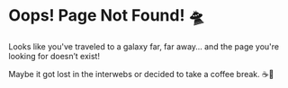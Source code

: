 # Oops! Page Not Found! 🛸

Looks like you've traveled to a galaxy far, far away… and the page you're looking for doesn’t exist!

Maybe it got lost in the interwebs or decided to take a coffee break. ☕🚀
